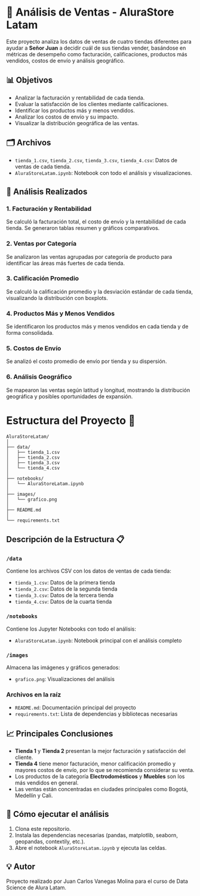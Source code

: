# 🛒 Análisis de Ventas - AluraStore Latam

Este proyecto analiza los datos de ventas de cuatro tiendas diferentes para ayudar a **Señor Juan** a decidir cuál de sus tiendas vender, basándose en métricas de desempeño como facturación, calificaciones, productos más vendidos, costos de envío y análisis geográfico.

## 📊 Objetivos

- Analizar la facturación y rentabilidad de cada tienda.
- Evaluar la satisfacción de los clientes mediante calificaciones.
- Identificar los productos más y menos vendidos.
- Analizar los costos de envío y su impacto.
- Visualizar la distribución geográfica de las ventas.

## 🗂️ Archivos

- `tienda_1.csv`, `tienda_2.csv`, `tienda_3.csv`, `tienda_4.csv`: Datos de ventas de cada tienda.
- `AluraStoreLatam.ipynb`: Notebook con todo el análisis y visualizaciones.

## 📝 Análisis Realizados

### 1. Facturación y Rentabilidad

Se calculó la facturación total, el costo de envío y la rentabilidad de cada tienda. Se generaron tablas resumen y gráficos comparativos.

### 2. Ventas por Categoría

Se analizaron las ventas agrupadas por categoría de producto para identificar las áreas más fuertes de cada tienda.

### 3. Calificación Promedio

Se calculó la calificación promedio y la desviación estándar de cada tienda, visualizando la distribución con boxplots.

### 4. Productos Más y Menos Vendidos

Se identificaron los productos más y menos vendidos en cada tienda y de forma consolidada.

### 5. Costos de Envío

Se analizó el costo promedio de envío por tienda y su dispersión.

### 6. Análisis Geográfico

Se mapearon las ventas según latitud y longitud, mostrando la distribución geográfica y posibles oportunidades de expansión.

# Estructura del Proyecto 📁

```
AluraStoreLatam/
│
├── data/
│   ├── tienda_1.csv
│   ├── tienda_2.csv
│   ├── tienda_3.csv
│   └── tienda_4.csv
│
├── notebooks/
│   └── AluraStoreLatam.ipynb
│
├── images/
│   └── grafico.png
│
├── README.md
│
└── requirements.txt
```

## Descripción de la Estructura 📋

### `/data`
Contiene los archivos CSV con los datos de ventas de cada tienda:
- `tienda_1.csv`: Datos de la primera tienda
- `tienda_2.csv`: Datos de la segunda tienda
- `tienda_3.csv`: Datos de la tercera tienda
- `tienda_4.csv`: Datos de la cuarta tienda

### `/notebooks`
Contiene los Jupyter Notebooks con todo el análisis:
- `AluraStoreLatam.ipynb`: Notebook principal con el análisis completo

### `/images`
Almacena las imágenes y gráficos generados:
- `grafico.png`: Visualizaciones del análisis

### Archivos en la raíz
- `README.md`: Documentación principal del proyecto
- `requirements.txt`: Lista de dependencias y bibliotecas necesarias

## 📈 Principales Conclusiones

- **Tienda 1** y **Tienda 2** presentan la mejor facturación y satisfacción del cliente.
- **Tienda 4** tiene menor facturación, menor calificación promedio y mayores costos de envío, por lo que se recomienda considerar su venta.
- Los productos de la categoría **Electrodomésticos** y **Muebles** son los más vendidos en general.
- Las ventas están concentradas en ciudades principales como Bogotá, Medellín y Cali.

## 🚀 Cómo ejecutar el análisis

1. Clona este repositorio.
2. Instala las dependencias necesarias (pandas, matplotlib, seaborn, geopandas, contextily, etc.).
3. Abre el notebook `AluraStoreLatam.ipynb` y ejecuta las celdas.

## 💡 Autor

Proyecto realizado por Juan Carlos Vanegas Molina para el curso de Data Science de Alura Latam.


